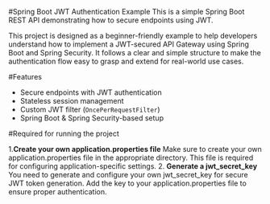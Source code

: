 #Spring Boot JWT Authentication Example
This is a simple Spring Boot REST API demonstrating how to secure endpoints using JWT.

This project is designed as a beginner-friendly example to help developers understand how to implement a JWT-secured API Gateway using Spring Boot and Spring Security.
It follows a clear and simple structure to make the authentication flow easy to grasp and extend for real-world use cases.

#Features
- Secure endpoints with JWT authentication
- Stateless session management
- Custom JWT filter (`OncePerRequestFilter`)
- Spring Boot & Spring Security-based setup

#Required for running the project

1.**Create your own application.properties file**
Make sure to create your own application.properties file in the appropriate directory. This file is required for configuring application-specific settings.
2. **Generate a jwt_secret_key**
You need to generate and configure your own jwt_secret_key for secure JWT token generation. Add the key to your application.properties file to ensure proper authentication.
 
    
